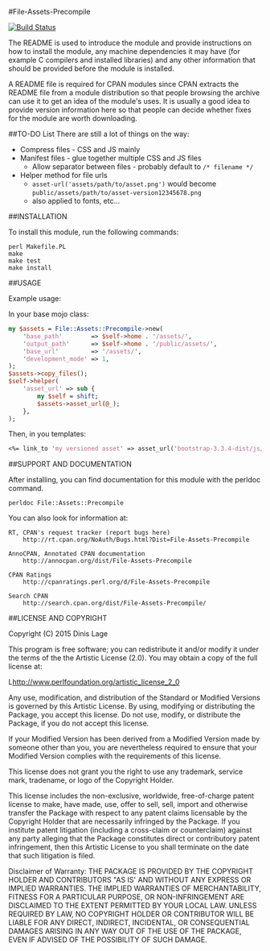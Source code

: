 
#File-Assets-Precompile

[![Build Status](https://travis-ci.org/dlage/perl-File-Assets-Precompile.svg?branch=master)](https://travis-ci.org/dlage/perl-File-Assets-Precompile)

The README is used to introduce the module and provide instructions on
how to install the module, any machine dependencies it may have (for
example C compilers and installed libraries) and any other information
that should be provided before the module is installed.

A README file is required for CPAN modules since CPAN extracts the README
file from a module distribution so that people browsing the archive
can use it to get an idea of the module's uses. It is usually a good idea
to provide version information here so that people can decide whether
fixes for the module are worth downloading.

##TO-DO List 
There are still a lot of things on the way: 
* Compress files - CSS and JS mainly 
* Manifest files - glue together multiple CSS and JS files 
  * Allow separator between files - probably default to `/* filename */`
* Helper method for file urls
  * `asset-url('assets/path/to/asset.png')` would become `public/assets/path/to/asset-version12345678.png`
  * also applied to fonts, etc...

##INSTALLATION

To install this module, run the following commands:

	perl Makefile.PL
	make
	make test
	make install

##USAGE

Example usage:

In your base mojo class:
```perl
my $assets = File::Assets::Precompile->new(
    'base_path'        => $self->home . '/assets/',
    'output_path'      => $self->home . '/public/assets/',
    'base_url'         => '/assets/',
    'development_mode' => 1,
);  
$assets->copy_files();
$self->helper(
    'asset_url' => sub { 
        my $self = shift; 
        $assets->asset_url(@_); 
    }, 
);
```
Then, in you templates:
```perl
<%= link_to 'my versioned asset' => asset_url('bootstrap-3.3.4-dist/js/bootstrap.js') %>
```
##SUPPORT AND DOCUMENTATION

After installing, you can find documentation for this module with the
perldoc command.

    perldoc File::Assets::Precompile

You can also look for information at:

    RT, CPAN's request tracker (report bugs here)
        http://rt.cpan.org/NoAuth/Bugs.html?Dist=File-Assets-Precompile

    AnnoCPAN, Annotated CPAN documentation
        http://annocpan.org/dist/File-Assets-Precompile

    CPAN Ratings
        http://cpanratings.perl.org/d/File-Assets-Precompile

    Search CPAN
        http://search.cpan.org/dist/File-Assets-Precompile/


##LICENSE AND COPYRIGHT

Copyright (C) 2015 Dinis Lage

This program is free software; you can redistribute it and/or modify it
under the terms of the the Artistic License (2.0). You may obtain a
copy of the full license at:

L<http://www.perlfoundation.org/artistic_license_2_0>

Any use, modification, and distribution of the Standard or Modified
Versions is governed by this Artistic License. By using, modifying or
distributing the Package, you accept this license. Do not use, modify,
or distribute the Package, if you do not accept this license.

If your Modified Version has been derived from a Modified Version made
by someone other than you, you are nevertheless required to ensure that
your Modified Version complies with the requirements of this license.

This license does not grant you the right to use any trademark, service
mark, tradename, or logo of the Copyright Holder.

This license includes the non-exclusive, worldwide, free-of-charge
patent license to make, have made, use, offer to sell, sell, import and
otherwise transfer the Package with respect to any patent claims
licensable by the Copyright Holder that are necessarily infringed by the
Package. If you institute patent litigation (including a cross-claim or
counterclaim) against any party alleging that the Package constitutes
direct or contributory patent infringement, then this Artistic License
to you shall terminate on the date that such litigation is filed.

Disclaimer of Warranty: THE PACKAGE IS PROVIDED BY THE COPYRIGHT HOLDER
AND CONTRIBUTORS "AS IS' AND WITHOUT ANY EXPRESS OR IMPLIED WARRANTIES.
THE IMPLIED WARRANTIES OF MERCHANTABILITY, FITNESS FOR A PARTICULAR
PURPOSE, OR NON-INFRINGEMENT ARE DISCLAIMED TO THE EXTENT PERMITTED BY
YOUR LOCAL LAW. UNLESS REQUIRED BY LAW, NO COPYRIGHT HOLDER OR
CONTRIBUTOR WILL BE LIABLE FOR ANY DIRECT, INDIRECT, INCIDENTAL, OR
CONSEQUENTIAL DAMAGES ARISING IN ANY WAY OUT OF THE USE OF THE PACKAGE,
EVEN IF ADVISED OF THE POSSIBILITY OF SUCH DAMAGE.


